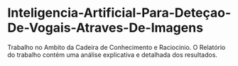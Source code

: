 # Inteligencia-Artificial-Para-Deteçao-De-Vogais-Atraves-De-Imagens
Trabalho no Ambito da Cadeira de Conhecimento e Raciocinio.
O Relatório do trabalho contém uma análise explicativa e detalhada dos resultados.
